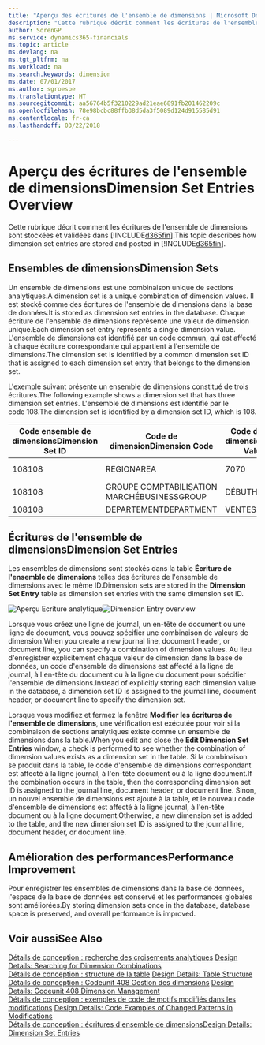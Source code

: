 ```yaml
---
title: "Aperçu des écritures de l'ensemble de dimensions | Microsoft Docs"
description: "Cette rubrique décrit comment les écritures de l'ensemble de dimensions sont stockées et reportées dans Dynamics 365."
author: SorenGP
ms.service: dynamics365-financials
ms.topic: article
ms.devlang: na
ms.tgt_pltfrm: na
ms.workload: na
ms.search.keywords: dimension
ms.date: 07/01/2017
ms.author: sgroespe
ms.translationtype: HT
ms.sourcegitcommit: aa56764b5f3210229ad21eae6891fb201462209c
ms.openlocfilehash: 78e98bcbc88ffb38d5da3f5089d124d915585d91
ms.contentlocale: fr-ca
ms.lasthandoff: 03/22/2018

---
```

# <a name="dimension-set-entries-overview"></a><span data-ttu-id="5a7c6-103">Aperçu des écritures de l'ensemble de dimensions</span><span class="sxs-lookup"><span data-stu-id="5a7c6-103">Dimension Set Entries Overview</span></span>
<span data-ttu-id="5a7c6-104">Cette rubrique décrit comment les écritures de l'ensemble de dimensions sont stockées et validées dans [!INCLUDE[d365fin](includes/d365fin_md.md)].</span><span class="sxs-lookup"><span data-stu-id="5a7c6-104">This topic describes how dimension set entries are stored and posted in [!INCLUDE[d365fin](includes/d365fin_md.md)].</span></span>  
  
## <a name="dimension-sets"></a><span data-ttu-id="5a7c6-105">Ensembles de dimensions</span><span class="sxs-lookup"><span data-stu-id="5a7c6-105">Dimension Sets</span></span>  
<span data-ttu-id="5a7c6-106">Un ensemble de dimensions est une combinaison unique de sections analytiques.</span><span class="sxs-lookup"><span data-stu-id="5a7c6-106">A dimension set is a unique combination of dimension values.</span></span> <span data-ttu-id="5a7c6-107">Il est stocké comme des écritures de l'ensemble de dimensions dans la base de données.</span><span class="sxs-lookup"><span data-stu-id="5a7c6-107">It is stored as dimension set entries in the database.</span></span> <span data-ttu-id="5a7c6-108">Chaque écriture de l'ensemble de dimensions représente une valeur de dimension unique.</span><span class="sxs-lookup"><span data-stu-id="5a7c6-108">Each dimension set entry represents a single dimension value.</span></span> <span data-ttu-id="5a7c6-109">L'ensemble de dimensions est identifié par un code commun, qui est affecté à chaque écriture correspondante qui appartient à l'ensemble de dimensions.</span><span class="sxs-lookup"><span data-stu-id="5a7c6-109">The dimension set is identified by a common dimension set ID that is assigned to each dimension set entry that belongs to the dimension set.</span></span>  
  
<span data-ttu-id="5a7c6-110">L'exemple suivant présente un ensemble de dimensions constitué de trois écritures.</span><span class="sxs-lookup"><span data-stu-id="5a7c6-110">The following example shows a dimension set that has three dimension set entries.</span></span> <span data-ttu-id="5a7c6-111">L'ensemble de dimensions est identifié par le code 108.</span><span class="sxs-lookup"><span data-stu-id="5a7c6-111">The dimension set is identified by a dimension set ID, which is 108.</span></span>  
  
|<span data-ttu-id="5a7c6-112">Code ensemble de dimensions</span><span class="sxs-lookup"><span data-stu-id="5a7c6-112">Dimension Set ID</span></span>|<span data-ttu-id="5a7c6-113">Code de dimension</span><span class="sxs-lookup"><span data-stu-id="5a7c6-113">Dimension Code</span></span>|<span data-ttu-id="5a7c6-114">Code de valeur de dimension</span><span class="sxs-lookup"><span data-stu-id="5a7c6-114">Dimension Value Code</span></span>|<span data-ttu-id="5a7c6-115">Nom de la valeur de dimension</span><span class="sxs-lookup"><span data-stu-id="5a7c6-115">Dimension Value Name</span></span>|  
|----------------------|--------------------|--------------------------|--------------------------|  
|<span data-ttu-id="5a7c6-116">108</span><span class="sxs-lookup"><span data-stu-id="5a7c6-116">108</span></span>|<span data-ttu-id="5a7c6-117">REGION</span><span class="sxs-lookup"><span data-stu-id="5a7c6-117">AREA</span></span>|<span data-ttu-id="5a7c6-118">70</span><span class="sxs-lookup"><span data-stu-id="5a7c6-118">70</span></span>|<span data-ttu-id="5a7c6-119">Amérique du Nord</span><span class="sxs-lookup"><span data-stu-id="5a7c6-119">America North</span></span>|  
|<span data-ttu-id="5a7c6-120">108</span><span class="sxs-lookup"><span data-stu-id="5a7c6-120">108</span></span>|<span data-ttu-id="5a7c6-121">GROUPE COMPTABILISATION MARCHÉ</span><span class="sxs-lookup"><span data-stu-id="5a7c6-121">BUSINESSGROUP</span></span>|<span data-ttu-id="5a7c6-122">DÉBUT</span><span class="sxs-lookup"><span data-stu-id="5a7c6-122">HOME</span></span>|<span data-ttu-id="5a7c6-123">Accueil</span><span class="sxs-lookup"><span data-stu-id="5a7c6-123">Home</span></span>|  
|<span data-ttu-id="5a7c6-124">108</span><span class="sxs-lookup"><span data-stu-id="5a7c6-124">108</span></span>|<span data-ttu-id="5a7c6-125">DEPARTEMENT</span><span class="sxs-lookup"><span data-stu-id="5a7c6-125">DEPARTMENT</span></span>|<span data-ttu-id="5a7c6-126">VENTES</span><span class="sxs-lookup"><span data-stu-id="5a7c6-126">SALES</span></span>|<span data-ttu-id="5a7c6-127">Vente</span><span class="sxs-lookup"><span data-stu-id="5a7c6-127">Sales</span></span>|  
  
## <a name="dimension-set-entries"></a><span data-ttu-id="5a7c6-128">Écritures de l'ensemble de dimensions</span><span class="sxs-lookup"><span data-stu-id="5a7c6-128">Dimension Set Entries</span></span>  
<span data-ttu-id="5a7c6-129">Les ensembles de dimensions sont stockés dans la table **Écriture de l'ensemble de dimensions** telles des écritures de l'ensemble de dimensions avec le même ID.</span><span class="sxs-lookup"><span data-stu-id="5a7c6-129">Dimension sets are stored in the **Dimension Set Entry** table as dimension set entries with the same dimension set ID.</span></span>  
  
<span data-ttu-id="5a7c6-130">![Aperçu Ecriture analytique](media/dimensionentrynav7.png "DimensionEntryNAV7")</span><span class="sxs-lookup"><span data-stu-id="5a7c6-130">![Dimension Entry overview](media/dimensionentrynav7.png "DimensionEntryNAV7")</span></span>  
  
<span data-ttu-id="5a7c6-131">Lorsque vous créez une ligne de journal, un en-tête de document ou une ligne de document, vous pouvez spécifier une combinaison de valeurs de dimension.</span><span class="sxs-lookup"><span data-stu-id="5a7c6-131">When you create a new journal line, document header, or document line, you can specify a combination of dimension values.</span></span> <span data-ttu-id="5a7c6-132">Au lieu d'enregistrer explicitement chaque valeur de dimension dans la base de données, un code d'ensemble de dimensions est affecté à la ligne de journal, à l'en-tête du document ou à la ligne du document pour spécifier l'ensemble de dimensions.</span><span class="sxs-lookup"><span data-stu-id="5a7c6-132">Instead of explicitly storing each dimension value in the database, a dimension set ID is assigned to the journal line, document header, or document line to specify the dimension set.</span></span>  
  
<span data-ttu-id="5a7c6-133">Lorsque vous modifiez et fermez la fenêtre **Modifier les écritures de l'ensemble de dimensions**, une vérification est exécutée pour voir si la combinaison de sections analytiques existe comme un ensemble de dimensions dans la table.</span><span class="sxs-lookup"><span data-stu-id="5a7c6-133">When you edit and close the **Edit Dimension Set Entries** window, a check is performed to see whether the combination of dimension values exists as a dimension set in the table.</span></span> <span data-ttu-id="5a7c6-134">Si la combinaison se produit dans la table, le code d'ensemble de dimensions correspondant est affecté à la ligne journal, à l'en-tête document ou à la ligne document.</span><span class="sxs-lookup"><span data-stu-id="5a7c6-134">If the combination occurs in the table, then the corresponding dimension set ID is assigned to the journal line, document header, or document line.</span></span> <span data-ttu-id="5a7c6-135">Sinon, un nouvel ensemble de dimensions est ajouté à la table, et le nouveau code d'ensemble de dimensions est affecté à la ligne journal, à l'en-tête document ou à la ligne document.</span><span class="sxs-lookup"><span data-stu-id="5a7c6-135">Otherwise, a new dimension set is added to the table, and the new dimension set ID is assigned to the journal line, document header, or document line.</span></span>  
  
## <a name="performance-improvement"></a><span data-ttu-id="5a7c6-136">Amélioration des performances</span><span class="sxs-lookup"><span data-stu-id="5a7c6-136">Performance Improvement</span></span>  
<span data-ttu-id="5a7c6-137">Pour enregistrer les ensembles de dimensions dans la base de données, l'espace de la base de données est conservé et les performances globales sont améliorées.</span><span class="sxs-lookup"><span data-stu-id="5a7c6-137">By storing dimension sets once in the database, database space is preserved, and overall performance is improved.</span></span>  
  
## <a name="see-also"></a><span data-ttu-id="5a7c6-138">Voir aussi</span><span class="sxs-lookup"><span data-stu-id="5a7c6-138">See Also</span></span>  
<span data-ttu-id="5a7c6-139">[Détails de conception : recherche des croisements analytiques](design-details-searching-for-dimension-combinations.md) </span><span class="sxs-lookup"><span data-stu-id="5a7c6-139">[Design Details: Searching for Dimension Combinations](design-details-searching-for-dimension-combinations.md) </span></span>  
<span data-ttu-id="5a7c6-140">[Détails de conception : structure de la table](design-details-table-structure.md) </span><span class="sxs-lookup"><span data-stu-id="5a7c6-140">[Design Details: Table Structure](design-details-table-structure.md) </span></span>  
<span data-ttu-id="5a7c6-141">[Détails de conception : Codeunit 408 Gestion des dimensions](design-details-codeunit-408-dimension-management.md) </span><span class="sxs-lookup"><span data-stu-id="5a7c6-141">[Design Details: Codeunit 408 Dimension Management](design-details-codeunit-408-dimension-management.md) </span></span>  
<span data-ttu-id="5a7c6-142">[Détails de conception : exemples de code de motifs modifiés dans les modifications](design-details-code-examples-of-changed-patterns-in-modifications.md) </span><span class="sxs-lookup"><span data-stu-id="5a7c6-142">[Design Details: Code Examples of Changed Patterns in Modifications](design-details-code-examples-of-changed-patterns-in-modifications.md) </span></span>  
[<span data-ttu-id="5a7c6-143">Détails de conception : écritures d'ensemble de dimensions</span><span class="sxs-lookup"><span data-stu-id="5a7c6-143">Design Details: Dimension Set Entries</span></span>](design-details-dimension-set-entries.md)   

